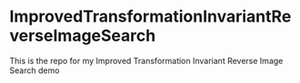 # ImprovedTransformationInvariantReverseImageSearch
This is the repo for my Improved Transformation Invariant Reverse Image Search demo
